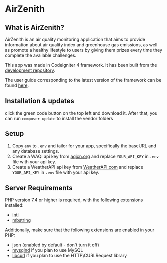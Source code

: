 # AirZenith

## What is AirZenith?

AirZenith is an air quality monitoring application that aims to provide information about air quality index and greenhouse gas emissions, as well as promote a healthy lifestyle to users by giving them prizes every time they complete the available challenges.

This app was made in Codeigniter 4 framework.
It has been built from the
[development repository](https://github.com/codeigniter4/CodeIgniter4).

The user guide corresponding to the latest version of the framework can be found
[here](https://codeigniter4.github.io/userguide/).

## Installation & updates

click the green code button on the top left and download it.
After that, you can run `composer update` to install the vendor folders

## Setup

1.  Copy `env` to `.env` and tailor for your app, specifically the baseURL
and any database settings.
2. Create a WAQI api key from [aqicn.org](https://aqicn.org/data-platform/token/) and replace `YOUR_API_KEY` in `.env` file with your api key.
3. Create a WeatherAPI api key from [WeatherAPI.com](https://www.weatherapi.com/signup.aspx) and replace `YOUR_API_KEY` in `.env` file with your api key.

## Server Requirements

PHP version 7.4 or higher is required, with the following extensions installed:

- [intl](http://php.net/manual/en/intl.requirements.php)
- [mbstring](http://php.net/manual/en/mbstring.installation.php)

Additionally, make sure that the following extensions are enabled in your PHP:

- json (enabled by default - don't turn it off)
- [mysqlnd](http://php.net/manual/en/mysqlnd.install.php) if you plan to use MySQL
- [libcurl](http://php.net/manual/en/curl.requirements.php) if you plan to use the HTTP\CURLRequest library
